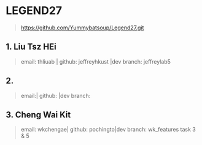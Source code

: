 # LEGEND27
> https://github.com/Yummybatsoup/Legend27.git


## 1. Liu Tsz HEi
> email: thliuab | github: jeffreyhkust |dev branch: jeffreylab5
>

## 2.
> email:| github: |dev branch:
>

## 3. Cheng Wai Kit
> email: wkchengae| github: pochingto|dev branch: wk_features task 3 & 5
>
